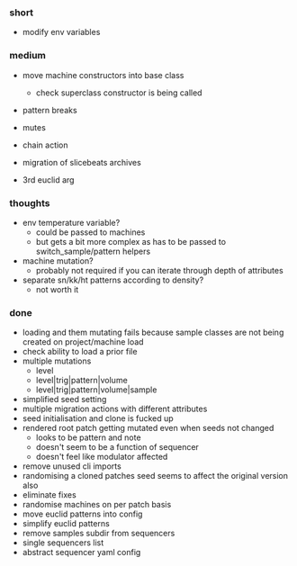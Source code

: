 ### short

- modify env variables

### medium

- move machine constructors into base class
  - check superclass constructor is being called
  
- pattern breaks
- mutes
- chain action
- migration of slicebeats archives
- 3rd euclid arg

### thoughts

- env temperature variable?
  - could be passed to machines
  - but gets a bit more complex as has to be passed to switch_sample/pattern helpers
- machine mutation?
  - probably not required if you can iterate through depth of attributes
- separate sn/kk/ht patterns according to density?
  - not worth it

### done

- loading and them mutating fails because sample classes are not being created on project/machine load
- check ability to load a prior file
- multiple mutations
  - level 
  - level|trig|pattern|volume
  - level|trig|pattern|volume|sample
- simplified seed setting
- multiple migration actions with different attributes
- seed initialisation and clone is fucked up
- rendered root patch getting mutated even when seeds not changed
  - looks to be pattern and note
  - doesn't seem to be a function of sequencer
  - doesn't feel like modulator affected
- remove unused cli imports
- randomising a cloned patches seed seems to affect the original version also
- eliminate fixes
- randomise machines on per patch basis
- move euclid patterns into config
- simplify euclid patterns
- remove samples subdir from sequencers
- single sequencers list
- abstract sequencer yaml config
